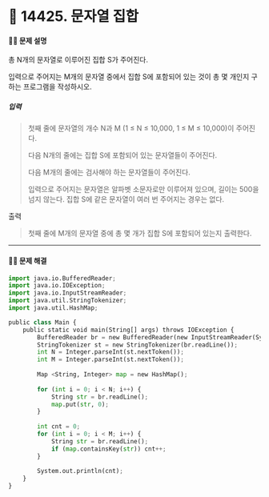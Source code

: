 # 👻 14425. 문자열 집합

[📝 문제링크]: https://www.acmicpc.net/problem/14425

#### 💁‍♀️ 문제 설명

총 N개의 문자열로 이루어진 집합 S가 주어진다.

입력으로 주어지는 M개의 문자열 중에서 집합 S에 포함되어 있는 것이 총 몇 개인지 구하는 프로그램을 작성하시오.





##### 입력

> 첫째 줄에 문자열의 개수 N과 M (1 ≤ N ≤ 10,000, 1 ≤ M ≤ 10,000)이 주어진다. 
>
> 다음 N개의 줄에는 집합 S에 포함되어 있는 문자열들이 주어진다.
>
> 다음 M개의 줄에는 검사해야 하는 문자열들이 주어진다.
>
> 입력으로 주어지는 문자열은 알파벳 소문자로만 이루어져 있으며, 길이는 500을 넘지 않는다. 집합 S에 같은 문자열이 여러 번 주어지는 경우는 없다.



출력

> 첫째 줄에 M개의 문자열 중에 총 몇 개가 집합 S에 포함되어 있는지 출력한다.



---------------------------



#### 🤸‍♂️ 문제 해결

```python
import java.io.BufferedReader;
import java.io.IOException;
import java.io.InputStreamReader;
import java.util.StringTokenizer;
import java.util.HashMap;

public class Main {
	public static void main(String[] args) throws IOException {
		BufferedReader br = new BufferedReader(new InputStreamReader(System.in));
		StringTokenizer st = new StringTokenizer(br.readLine());
		int N = Integer.parseInt(st.nextToken());
		int M = Integer.parseInt(st.nextToken());
		
		Map <String, Integer> map = new HashMap();
		
		for (int i = 0; i < N; i++) {
			String str = br.readLine();
			map.put(str, 0);
		}
		
		int cnt = 0;
		for (int i = 0; i < M; i++) {
			String str = br.readLine();
			if (map.containsKey(str)) cnt++;
		}
		
		System.out.println(cnt);
	}
}

```



